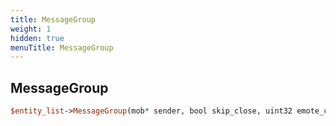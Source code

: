 ```yaml
---
title: MessageGroup
weight: 1
hidden: true
menuTitle: MessageGroup
---
```

## MessageGroup
```perl
$entity_list->MessageGroup(mob* sender, bool skip_close, uint32 emote_color_type, string message)
```